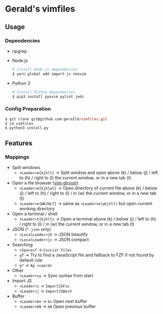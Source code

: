 # Gerald's vimfiles

## Usage

### Dependencies

- ripgrep

- Node.js

  ```sh
  # Install Node.js dependencies
  $ yarn global add import-js neovim
  ```

- Python 3

  ```sh
  # Install Python dependencies
  $ pip3 install pynvim pylint jedi
  ```

### Config Preparation

```ps
$ git clone git@github.com:gera2ld/vimfiles.git
$ cd vimfiles
$ python3 install.py
```

## Features

### Mappings

- Split windows
  - `<Leader>w{kjhlt}` -> Split window and open above (k) / below (j) / left to (h) / right to (l) the current window, or in a new tab (t)
- Open a file browser ([vim-dirvish](https://github.com/justinmk/vim-dirvish))
  - `<Leader>e{kjhlwt}` -> Open directory of current file above (k) / below (j) / left to (h) / right to (l) / in (w) the current window, or in a new tab (t)
  - `<Leader>e{WKJHLT}` -> same as `<Leader>e[wkjhlt]` but open current working directory
- Open a terminal / shell
  - `<Leader>t{kjhlt}` -> Open a terminal above (k) / below (j) / left to (h) / right to (l) / in (w) the current window, or in a new tab (t)
- JSON (`*.json` only)
  - `<LocalLeader>jb` -> JSON beautify
  - `<LocalLeader>jc` -> JSON compact
- Searching
  - `<Space>f` -> `CocList files`
  - `gf` -> Try to find a JavaScript file and fallback to FZF if not found by default rule
  - `g*` -> `Ag <cword>`
- Other
  - `<Leader>sy` -> Sync syntax from start
- Import JS
  - `<Leader>i` -> `ImportJSFix`
  - `<Leader>j` -> `ImportJSWord`
- Buffer
  - `<Leader>bn` -> `bn` Open next buffer
  - `<Leader>bN` -> `bN` Open previous buffer
